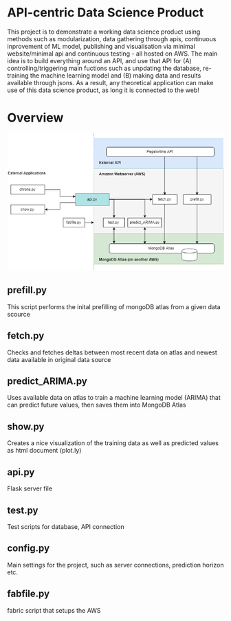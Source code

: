 # API-centric Data Science Product
This project is to demonstrate a working data science product using methods such as
modularization, data gathering through apis, continuous inprovement of ML model, publishing
and visualisation via minimal website/minimal api and continuous testing - all hosted
on AWS. The main idea is to build everything around an API, and use that API for
(A) controlling/triggering main fuctions such as unpdating the database, re-training the 
machine learning model and (B) making data and results available through jsons.
As a result, any theoretical application can make use of this data science product,
as long it is connected to the web!
# Overview
![alt text](overview.png)
## prefill.py
This script performs the inital prefilling of mongoDB atlas from a given data scource
## fetch.py
Checks and fetches deltas between most recent data on atlas and newest data 
available in original data source
## predict_ARIMA.py
Uses available data on atlas to train a machine learning model (ARIMA) that can predict
future values, then saves them into MongoDB Atlas
## show.py
Creates a nice visualization of the training data as well as predicted values
as html document (plot.ly)
## api.py
Flask server file
## test.py
Test scripts for database, API connection
## config.py
Main settings for the project, such as server connections, prediction horizon etc.
## fabfile.py
fabric script that setups the AWS